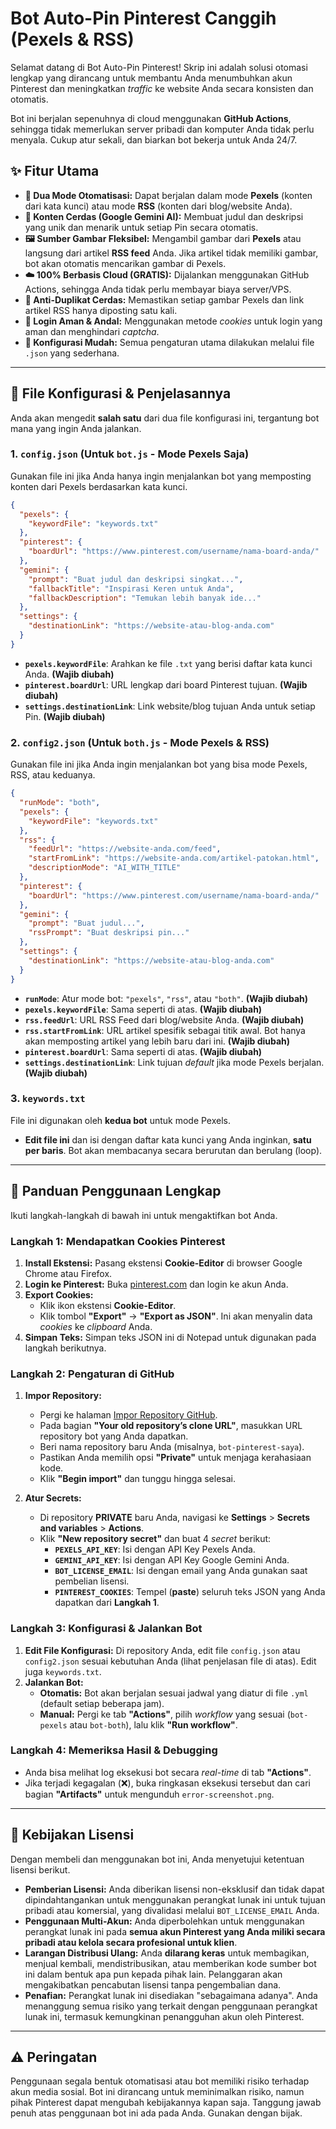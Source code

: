 # Bot Auto-Pin Pinterest Canggih (Pexels & RSS)

Selamat datang di Bot Auto-Pin Pinterest! Skrip ini adalah solusi otomasi lengkap yang dirancang untuk membantu Anda menumbuhkan akun Pinterest dan meningkatkan *traffic* ke website Anda secara konsisten dan otomatis.

Bot ini berjalan sepenuhnya di cloud menggunakan **GitHub Actions**, sehingga tidak memerlukan server pribadi dan komputer Anda tidak perlu menyala. Cukup atur sekali, dan biarkan bot bekerja untuk Anda 24/7.

## ✨ Fitur Utama

* **🤖 Dua Mode Otomatisasi:** Dapat berjalan dalam mode **Pexels** (konten dari kata kunci) atau mode **RSS** (konten dari blog/website Anda).
* **🧠 Konten Cerdas (Google Gemini AI):** Membuat judul dan deskripsi yang unik dan menarik untuk setiap Pin secara otomatis.
* **🖼️ Sumber Gambar Fleksibel:** Mengambil gambar dari **Pexels** atau langsung dari artikel **RSS feed** Anda. Jika artikel tidak memiliki gambar, bot akan otomatis mencarikan gambar di Pexels.
* **☁️ 100% Berbasis Cloud (GRATIS):** Dijalankan menggunakan GitHub Actions, sehingga Anda tidak perlu membayar biaya server/VPS.
* **🎯 Anti-Duplikat Cerdas:** Memastikan setiap gambar Pexels dan link artikel RSS hanya diposting satu kali.
* **🔐 Login Aman & Andal:** Menggunakan metode *cookies* untuk login yang aman dan menghindari *captcha*.
* **🔧 Konfigurasi Mudah:** Semua pengaturan utama dilakukan melalui file `.json` yang sederhana.

---

## 🔧 File Konfigurasi & Penjelasannya

Anda akan mengedit **salah satu** dari dua file konfigurasi ini, tergantung bot mana yang ingin Anda jalankan.

### 1. `config.json` (Untuk `bot.js` - Mode Pexels Saja)

Gunakan file ini jika Anda hanya ingin menjalankan bot yang memposting konten dari Pexels berdasarkan kata kunci.

```json
{
  "pexels": {
    "keywordFile": "keywords.txt"
  },
  "pinterest": {
    "boardUrl": "https://www.pinterest.com/username/nama-board-anda/"
  },
  "gemini": {
    "prompt": "Buat judul dan deskripsi singkat...",
    "fallbackTitle": "Inspirasi Keren untuk Anda",
    "fallbackDescription": "Temukan lebih banyak ide..."
  },
  "settings": {
    "destinationLink": "https://website-atau-blog-anda.com"
  }
}
```
* **`pexels.keywordFile`**: Arahkan ke file `.txt` yang berisi daftar kata kunci Anda. **(Wajib diubah)**
* **`pinterest.boardUrl`**: URL lengkap dari board Pinterest tujuan. **(Wajib diubah)**
* **`settings.destinationLink`**: Link website/blog tujuan Anda untuk setiap Pin. **(Wajib diubah)**

### 2. `config2.json` (Untuk `both.js` - Mode Pexels & RSS)

Gunakan file ini jika Anda ingin menjalankan bot yang bisa mode Pexels, RSS, atau keduanya.

```json
{
  "runMode": "both",
  "pexels": {
    "keywordFile": "keywords.txt"
  },
  "rss": {
    "feedUrl": "https://website-anda.com/feed",
    "startFromLink": "https://website-anda.com/artikel-patokan.html",
    "descriptionMode": "AI_WITH_TITLE"
  },
  "pinterest": {
    "boardUrl": "https://www.pinterest.com/username/nama-board-anda/"
  },
  "gemini": {
    "prompt": "Buat judul...",
    "rssPrompt": "Buat deskripsi pin..."
  },
  "settings": {
    "destinationLink": "https://website-atau-blog-anda.com"
  }
}
```
* **`runMode`**: Atur mode bot: `"pexels"`, `"rss"`, atau `"both"`. **(Wajib diubah)**
* **`pexels.keywordFile`**: Sama seperti di atas. **(Wajib diubah)**
* **`rss.feedUrl`**: URL RSS Feed dari blog/website Anda. **(Wajib diubah)**
* **`rss.startFromLink`**: URL artikel spesifik sebagai titik awal. Bot hanya akan memposting artikel yang lebih baru dari ini. **(Wajib diubah)**
* **`pinterest.boardUrl`**: Sama seperti di atas. **(Wajib diubah)**
* **`settings.destinationLink`**: Link tujuan *default* jika mode Pexels berjalan. **(Wajib diubah)**

### 3. `keywords.txt`

File ini digunakan oleh **kedua bot** untuk mode Pexels.
* **Edit file ini** dan isi dengan daftar kata kunci yang Anda inginkan, **satu per baris**. Bot akan membacanya secara berurutan dan berulang (loop).

---

## 🚀 Panduan Penggunaan Lengkap

Ikuti langkah-langkah di bawah ini untuk mengaktifkan bot Anda.

### Langkah 1: Mendapatkan Cookies Pinterest

1.  **Install Ekstensi:** Pasang ekstensi **Cookie-Editor** di browser Google Chrome atau Firefox.
2.  **Login ke Pinterest:** Buka [pinterest.com](https://www.pinterest.com) dan login ke akun Anda.
3.  **Export Cookies:**
    * Klik ikon ekstensi **Cookie-Editor**.
    * Klik tombol **"Export"** -> **"Export as JSON"**. Ini akan menyalin data *cookies* ke *clipboard* Anda.
4.  **Simpan Teks:** Simpan teks JSON ini di Notepad untuk digunakan pada langkah berikutnya.

### Langkah 2: Pengaturan di GitHub

1.  **Impor Repository:**
    * Pergi ke halaman [Impor Repository GitHub](https://github.com/new/import).
    * Pada bagian **"Your old repository’s clone URL"**, masukkan URL repository bot yang Anda dapatkan.
    * Beri nama repository baru Anda (misalnya, `bot-pinterest-saya`).
    * Pastikan Anda memilih opsi **"Private"** untuk menjaga kerahasiaan kode.
    * Klik **"Begin import"** dan tunggu hingga selesai.

2.  **Atur Secrets:**
    * Di repository **PRIVATE** baru Anda, navigasi ke **Settings** > **Secrets and variables** > **Actions**.
    * Klik **"New repository secret"** dan buat 4 *secret* berikut:
        * **`PEXELS_API_KEY`**: Isi dengan API Key Pexels Anda.
        * **`GEMINI_API_KEY`**: Isi dengan API Key Google Gemini Anda.
        * **`BOT_LICENSE_EMAIL`**: Isi dengan email yang Anda gunakan saat pembelian lisensi.
        * **`PINTEREST_COOKIES`**: Tempel (**paste**) seluruh teks JSON yang Anda dapatkan dari **Langkah 1**.

### Langkah 3: Konfigurasi & Jalankan Bot

1.  **Edit File Konfigurasi:** Di repository Anda, edit file `config.json` atau `config2.json` sesuai kebutuhan Anda (lihat penjelasan file di atas). Edit juga `keywords.txt`.
2.  **Jalankan Bot:**
    * **Otomatis:** Bot akan berjalan sesuai jadwal yang diatur di file `.yml` (default setiap beberapa jam).
    * **Manual:** Pergi ke tab **"Actions"**, pilih *workflow* yang sesuai (`bot-pexels` atau `bot-both`), lalu klik **"Run workflow"**.

### Langkah 4: Memeriksa Hasil & Debugging

* Anda bisa melihat log eksekusi bot secara *real-time* di tab **"Actions"**.
* Jika terjadi kegagalan (❌), buka ringkasan eksekusi tersebut dan cari bagian **"Artifacts"** untuk mengunduh `error-screenshot.png`.

---

## 📝 Kebijakan Lisensi

Dengan membeli dan menggunakan bot ini, Anda menyetujui ketentuan lisensi berikut.

* **Pemberian Lisensi:** Anda diberikan lisensi non-eksklusif dan tidak dapat dipindahtangankan untuk menggunakan perangkat lunak ini untuk tujuan pribadi atau komersial, yang divalidasi melalui `BOT_LICENSE_EMAIL` Anda.
* **Penggunaan Multi-Akun:** Anda diperbolehkan untuk menggunakan perangkat lunak ini pada **semua akun Pinterest yang Anda miliki secara pribadi atau kelola secara profesional untuk klien**.
* **Larangan Distribusi Ulang:** Anda **dilarang keras** untuk membagikan, menjual kembali, mendistribusikan, atau memberikan kode sumber bot ini dalam bentuk apa pun kepada pihak lain. Pelanggaran akan mengakibatkan pencabutan lisensi tanpa pengembalian dana.
* **Penafian:** Perangkat lunak ini disediakan "sebagaimana adanya". Anda menanggung semua risiko yang terkait dengan penggunaan perangkat lunak ini, termasuk kemungkinan penangguhan akun oleh Pinterest.

---

## ⚠️ Peringatan

Penggunaan segala bentuk otomatisasi atau bot memiliki risiko terhadap akun media sosial. Bot ini dirancang untuk meminimalkan risiko, namun pihak Pinterest dapat mengubah kebijakannya kapan saja. Tanggung jawab penuh atas penggunaan bot ini ada pada Anda. Gunakan dengan bijak.
